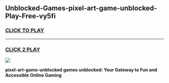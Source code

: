 
## Unblocked-Games-pixel-art-game-unblocked-Play-Free-vy5fi
<h3>
<a href="https://premium76.site?title=pixel-art-game-unblocked&ref=24M">CLICK TO PLAY</a></h3>
<hr>

<h3>
<a href="https://premium76.site?title=pixel-art-game-unblocked&ref=24M">CLICK 2 PLAY</a>
  
</h3>

<a href="https://premium76.site?title=pixel-art-game-unblocked&ref=24M"><img src="https://clearcache.store/games.png"></a>


**pixel-art-game-unblocked games unblocked: Your Gateway to Fun and Accessible Online Gaming**
